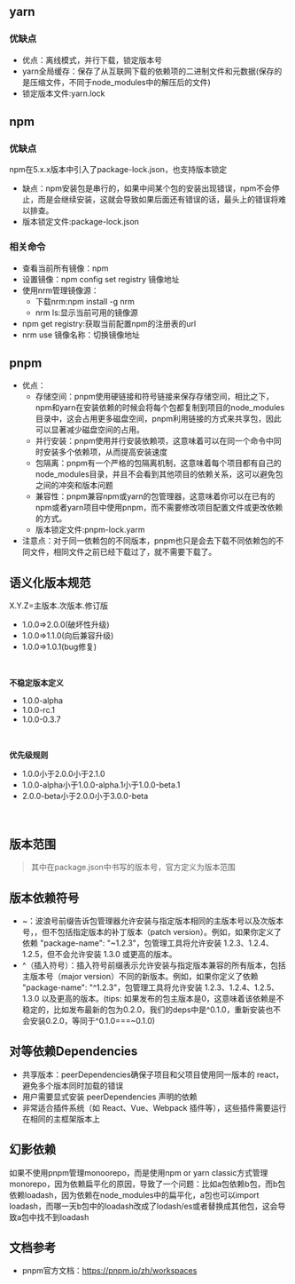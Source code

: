 ## yarn
### 优缺点

- 优点：离线模式，并行下载，锁定版本号
- yarn全局缓存：保存了从互联网下载的依赖项的二进制文件和元数据(保存的是压缩文件，不同于node_modules中的解压后的文件)
- 锁定版本文件:yarn.lock
## npm
### 优缺点
npm在5.x.x版本中引入了package-lock.json，也支持版本锁定

- 缺点：npm安装包是串行的，如果中间某个包的安装出现错误，npm不会停止，而是会继续安装，这就会导致如果后面还有错误的话，最头上的错误将难以排查。
- 版本锁定文件:package-lock.json
### 相关命令
- 查看当前所有镜像：npm 
- 设置镜像：npm config set registry 镜像地址
- 使用nrm管理镜像源：
   - 下载nrm:npm install -g nrm
   - nrm ls:显示当前可用的镜像源
- npm get registry:获取当前配置npm的注册表的url
- nrm use 镜像名称：切换镜像地址
## pnpm

- 优点：
   - 存储空间：pnpm使用硬链接和符号链接来保存存储空间，相比之下，npm和yarn在安装依赖的时候会将每个包都复制到项目的node_modules目录中，这会占用更多磁盘空间，pnpm利用链接的方式来共享包，因此可以显著减少磁盘空间的占用。
   - 并行安装：pnpm使用并行安装依赖项，这意味着可以在同一个命令中同时安装多个依赖项，从而提高安装速度
   - 包隔离：pnpm有一个严格的包隔离机制，这意味着每个项目都有自己的node_modules目录，并且不会看到其他项目的依赖关系，这可以避免包之间的冲突和版本问题
   - 兼容性：pnpm兼容npm或yarn的包管理器，这意味着你可以在已有的npm或者yarn项目中使用pnpm，而不需要修改项目配置文件或更改依赖的方式。
   - 版本锁定文件:pnpm-lock.yarm
- 注意点：对于同一依赖包的不同版本，pnpm也只是会去下载不同依赖包的不同文件，相同文件之前已经下载过了，就不需要下载了。
## 语义化版本规范
X.Y.Z=主版本.次版本.修订版
- 1.0.0=>2.0.0(破坏性升级)
- 1.0.0=>1.1.0(向后兼容升级)
- 1.0.0=>1.0.1(bug修复)
<br>

<strong>不稳定版本定义</strong>
- 1.0.0-alpha
- 1.0.0-rc.1
- 1.0.0-0.3.7
<br>

<b>优先级规则</b>
- 1.0.0小于2.0.0小于2.1.0
- 1.0.0-alpha小于1.0.0-alpha.1小于1.0.0-beta.1
- 2.0.0-beta小于2.0.0小于3.0.0-beta
<br>

## 版本范围
> 其中在package.json中书写的版本号，官方定义为版本范围

## 版本依赖符号
- ~：波浪号前缀告诉包管理器允许安装与指定版本相同的主版本号以及次版本号，，但不包括指定版本的补丁版本（patch version）。例如，如果你定义了依赖 "package-name": "~1.2.3"，包管理工具将允许安装 1.2.3、1.2.4、1.2.5，但不会允许安装 1.3.0 或更高的版本。
- ^（插入符号）：插入符号前缀表示允许安装与指定版本兼容的所有版本，包括主版本号（major version）不同的新版本。例如，如果你定义了依赖 "package-name": "^1.2.3"，包管理工具将允许安装 1.2.3、1.2.4、1.2.5、1.3.0 以及更高的版本。(tips: 如果发布的包主版本是0，这意味着该依赖是不稳定的，比如发布最新的包为0.2.0，我们的deps中是^0.1.0，重新安装也不会安装0.2.0，等同于^0.1.0===~0.1.0)

## 对等依赖Dependencies 
- 共享版本：peerDependencies确保子项目和父项目使用同一版本的 react，避免多个版本同时加载的错误
- 用户需要显式安装 peerDependencies 声明的依赖
- 非常适合插件系统（如 React、Vue、Webpack 插件等），这些插件需要运行在相同的主框架版本上

## 幻影依赖
如果不使用pnpm管理monoorepo，而是使用npm or yarn classic方式管理monorepo，因为依赖扁平化的原因，导致了一个问题：比如a包依赖b包，而b包依赖loadash，因为依赖在node_modules中的扁平化，a包也可以import loadash，而哪一天b包中的loadash改成了lodash/es或者替换成其他包，这会导致a包中找不到loadash

## 文档参考
- pnpm官方文档：https://pnpm.io/zh/workspaces
